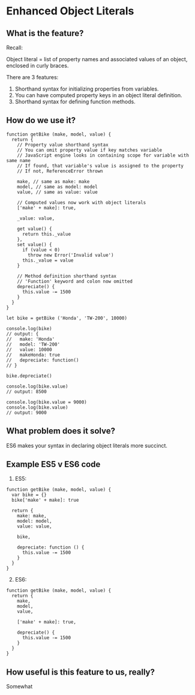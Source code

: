 # Enhanced Object Literals

## What is the feature?

Recall:

Object literal = list of property names and associated values of an object, enclosed in curly braces.

There are 3 features:

1. Shorthand syntax for initializing properties from variables.
2. You can have computed property keys in an object literal definition.
3. Shorthand syntax for defining function methods.

## How do we use it?

```
function getBike (make, model, value) {
  return {
    // Property value shorthand syntax
    // You can omit property value if key matches variable
    // JavaScript engine looks in containing scope for variable with same name
    // If found, that variable's value is assigned to the property
    // If not, ReferenceError thrown

    make, // same as make: make
    model, // same as model: model
    value, // same as value: value

    // Computed values now work with object literals
    ['make' + make]: true,

    _value: value,

    get value() {
      return this._value
    },
    set value() {
      if (value < 0)
        throw new Error('Invalid value')
      this._value = value
    }

    // Method definition shorthand syntax
    // 'Function' keyword and colon now omitted
    depreciate() {
      this.value -= 1500
    }
  }
}

let bike = getBike ('Honda', 'TW-200', 10000)

console.log(bike)
// output: {
//   make: 'Honda'
//   model: 'TW-200'
//   value: 10000
//   makeHonda: true
//   depreciate: function()
// }

bike.depreciate()

console.log(bike.value)
// output: 8500

console.log(bike.value = 9000)
console.log(bike.value)
// output: 9000
```

## What problem does it solve?

ES6 makes your syntax in declaring object literals more succinct.

## Example ES5 v ES6 code

1. ES5:
```
function getBike (make, model, value) {
  var bike = {}
  bike['make' + make]: true

  return {
    make: make,
    model: model,
    value: value,

    bike,

    depreciate: function () {
      this.value -= 1500
    }
  }
}
```
2. ES6:
```
function getBike (make, model, value) {
  return {
    make,
    model,
    value,

    ['make' + make]: true,

    depreciate() {
      this.value -= 1500
    }
  }
}
```
## How useful is this feature to us, really?

Somewhat
